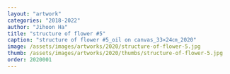 ```yaml
---
layout: "artwork"
categories: "2018-2022"
author: "Jihoon Ha"
title: "structure of flower #5"
caption: "structure of flower #5_oil on canvas_33×24㎝_2020"
image: /assets/images/artworks/2020/structure-of-flower-5.jpg
thumb: /assets/images/artworks/2020/thumbs/structure-of-flower-5.jpg
order: 2020001
---
```

